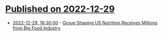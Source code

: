 # [Published on 2022-12-29](index.md)

* [2022-12-29, 16:30:00](https://news.slashdot.org/story/22/12/29/167259/group-shaping-us-nutrition-receives-millions-from-big-food-industry?utm_source=rss1.0mainlinkanon&utm_medium=feed) - [Group Shaping US Nutrition Receives Millions from Big Food Industry](https://news.slashdot.org/story/22/12/29/167259/group-shaping-us-nutrition-receives-millions-from-big-food-industry?utm_source=rss1.0mainlinkanon&utm_medium=feed)
